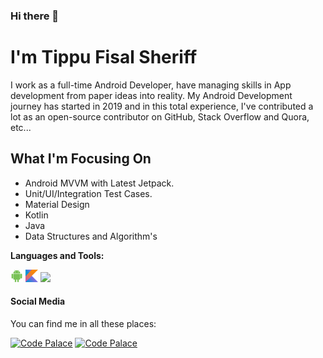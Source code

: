 ### Hi there 👋
# **I'm Tippu Fisal Sheriff**


I work as a full-time Android Developer, have managing skills in App development from paper ideas into reality. My Android Development journey has started in 2019 and in this total experience, I've contributed a lot as an open-source contributor on GitHub, Stack Overflow and Quora, etc...

## **What I'm Focusing On**
  -   Android MVVM with Latest Jetpack.
  -   Unit/UI/Integration Test Cases.
  -   Material Design
  -   Kotlin
  -   Java
  -   Data Structures and Algorithm's

<!-- ## **Languages Tools:**
  -   Kotlin
  -   Java
  -   Android Studio
  -   IntelliJ IDEA
  -   Postman -->
  

**Languages and Tools:**  

<code><img height="20" src="https://raw.githubusercontent.com/github/explore/80688e429a7d4ef2fca1e82350fe8e3517d3494d/topics/android/android.png"></code>
<code><img height="20" src="https://raw.githubusercontent.com/github/explore/80688e429a7d4ef2fca1e82350fe8e3517d3494d/topics/kotlin/kotlin.png"></code>
<code><img height="20" src="https://www.google.com/search?q=java+logo&sxsrf=AOaemvJN4UmANVWJrYtMBptN0pLAFAgfgA:1631629313153&tbm=isch&source=iu&ictx=1&fir=Bam5UHZBa-igUM%252CY9xJLLzb4GF3SM%252C_&vet=1&usg=AI4_-kSZG_lZz6Q6ZsBwfGaTuHMqS1uY9Q&sa=X&ved=2ahUKEwjb6fXs1P7yAhWtzTgGHWchCoUQ9QF6BAgMEAE&biw=1323&bih=637#imgrc=Bam5UHZBa-igUM.png"></code>


#### Social Media
You can find me in all these places:

[![Code Palace](https://img.shields.io/badge/LinkedIn-0077B5?style=for-the-badge&logo=linkedin&logoColor=white)](https://www.linkedin.com/in/tippu-fisal-sheriff-17b159120/)
[![Code Palace](https://img.shields.io/badge/Instagram-E4405F?style=for-the-badge&logo=instagram&logoColor=white)](https://www.instagram.com/tippu_fisal/?hl=en)




  
<!-- ## **Tools and IDE's** -->
 
